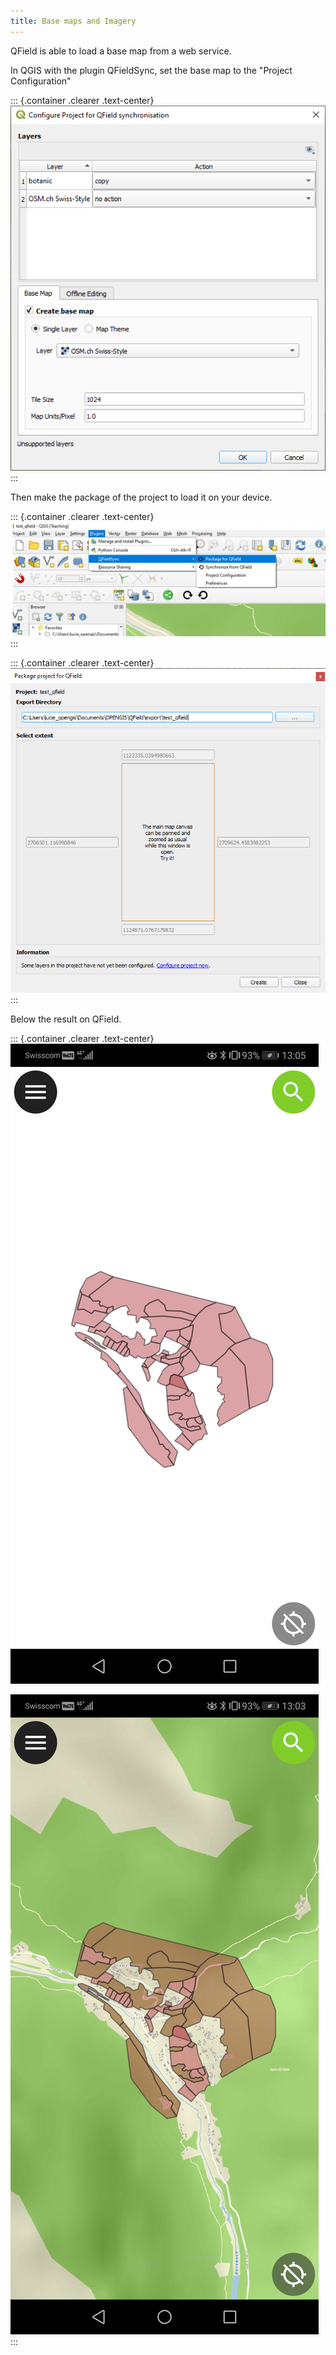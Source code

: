 ```yaml
---
title: Base maps and Imagery
---
```


QField is able to load a base map from a web service.

In QGIS with the plugin QFieldSync, set the base map to the \"Project
Configuration\"

::: {.container .clearer .text-center}
![sync\_basemap](../../assets/images/qfield-sync_basemap.png)
:::

Then make the package of the project to load it on your device.

::: {.container .clearer .text-center}
![sync\_package1](../../assets/images/qfield-sync_package1.png)
:::

::: {.container .clearer .text-center}
![sync\_package2](../../assets/images/qfield-sync_package2.png)
:::

Below the result on QField.

::: {.container .clearer .text-center}
![image](../../assets/images/qfield_basemap1.jpg)

![image](../../assets/images/qfield_basemap2.jpg)
:::
